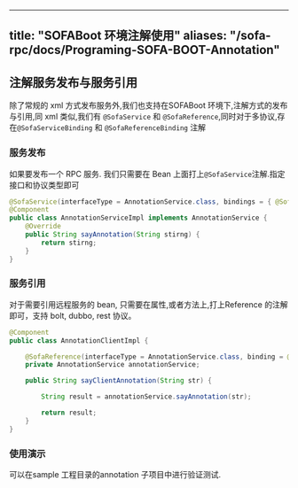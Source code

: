 
---
title: "SOFABoot 环境注解使用"
aliases: "/sofa-rpc/docs/Programing-SOFA-BOOT-Annotation"
---


## 注解服务发布与服务引用

除了常规的 xml 方式发布服务外,我们也支持在SOFABoot 环境下,注解方式的发布与引用,同 xml 类似,我们有
`@SofaService` 和 `@SofaReference`,同时对于多协议,存在`@SofaServiceBinding` 和 `@SofaReferenceBinding` 注解

### 服务发布

如果要发布一个 RPC 服务. 我们只需要在 Bean 上面打上`@SofaService`注解.指定接口和协议类型即可


```java
@SofaService(interfaceType = AnnotationService.class, bindings = { @SofaServiceBinding(bindingType = "bolt") })
@Component
public class AnnotationServiceImpl implements AnnotationService {
    @Override
    public String sayAnnotation(String stirng) {
        return stirng;
    }
}
```


### 服务引用

对于需要引用远程服务的 bean, 只需要在属性,或者方法上,打上Reference 的注解即可，支持 bolt, dubbo, rest 协议。

```java
@Component
public class AnnotationClientImpl {

    @SofaReference(interfaceType = AnnotationService.class, binding = @SofaReferenceBinding(bindingType = "bolt"))
    private AnnotationService annotationService;

    public String sayClientAnnotation(String str) {

        String result = annotationService.sayAnnotation(str);

        return result;
    }
}

```

### 使用演示

可以在sample 工程目录的annotation 子项目中进行验证测试.

